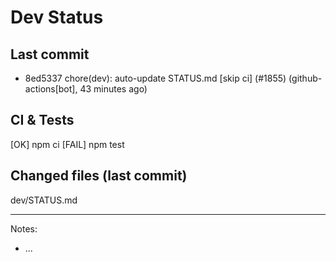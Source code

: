 # Dev Status

## Last commit
- 8ed5337 chore(dev): auto-update STATUS.md [skip ci] (#1855) (github-actions[bot], 43 minutes ago)
## CI & Tests
[OK] npm ci
[FAIL] npm test

## Changed files (last commit)
dev/STATUS.md

---
Notes:
- ...
